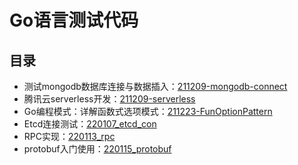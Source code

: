 # Go语言测试代码

## 目录

- 测试mongodb数据库连接与数据插入：[211209-mongodb-connect](211209-mongodb-connect)
- 腾讯云serverless开发：[211209-serverless](211209-serverless)
- Go编程模式：详解函数式选项模式：[211223-FunOptionPattern](211223-FunOptionPattern)
- Etcd连接测试：[220107_etcd_con](220107_etcd_con)
- RPC实现：[220113_rpc](220113_rpc)
- protobuf入门使用：[220115_protobuf](220115_protobuf)
